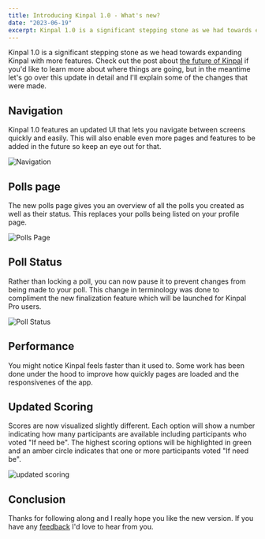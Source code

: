 ```yaml
---
title: Introducing Kinpal 1.0 - What's new?
date: "2023-06-19"
excerpt: Kinpal 1.0 is a significant stepping stone as we had towards expanding Kinpal with more features.
---
```


Kinpal 1.0 is a significant stepping stone as we head towards expanding Kinpal with more features. Check out the post about [the future of Kinpal](/blog/the-future-of-kinpal) if you'd like to learn more about where things are going, but in the meantime let's go over this update in detail and I'll explain some of the changes that were made.

## Navigation

Kinpal 1.0 features an updated UI that lets you navigate between screens quickly and easily. This will also enable even more pages and features to be added in the future so keep an eye out for that.

![Navigation](/static/images/introducing-kinpal-3-0/navigation.png)

## Polls page

The new polls page gives you an overview of all the polls you created as well as their status. This replaces your polls being listed on your profile page.

![Polls Page](/static/images/introducing-kinpal-3-0/polls-page.png)

## Poll Status

Rather than locking a poll, you can now pause it to prevent changes from being made to your poll. This change in terminology was done to compliment the new finalization feature which will be launched for Kinpal Pro users.

![Poll Status](/static/images/introducing-kinpal-3-0/poll-status.png)

## Performance

You might notice Kinpal feels faster than it used to. Some work has been done under the hood to improve how quickly pages are loaded and the responsivenes of the app.

## Updated Scoring

Scores are now visualized slightly different. Each option will show a number indicating how many participants are available including participants who voted "If need be". The highest scoring options will be highlighted in green and an amber circle indicates that one or more participants voted "If need be".

![updated scoring](/static/images/introducing-kinpal-3-0/updated-scoring.png)

## Conclusion

Thanks for following along and I really hope you like the new version. If you have any [feedback](mailto:feedback@kinpal.com) I'd love to hear from you.
